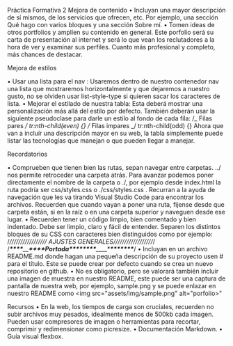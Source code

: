 Práctica Formativa 2
Mejora de contenido
• Incluyan una mayor descripción de sí mismos, de los servicios que ofrecen, etc. Por ejemplo, una sección Qué hago con varios bloques y una sección Sobre mí.
• Tomen ideas de otros portfolios y amplíen su contenido en general. Este porfolio será su carta de presentación al internet y será lo que vean los reclutadores a la hora de ver y examinar sus perfiles. Cuanto más profesional y completo, más chances de destacar.

Mejora de estilos

• Usar una lista para el nav : Usaremos dentro de nuestro contenedor nav una lista que mostraremos horizontalmente y que dejaremos a nuestro gusto, no se olviden usar list-style-type si quieren sacar los caracteres de lista.
• Mejorar el estilado de nuestra tabla: Esta deberá mostrar una personalización más allá del estilo por defecto. También deberán usar la siguiente pseudoclase para darle un estilo al fondo de cada fila:
/_ Filas pares _/
tr:nth-child(even) {}
/_ Filas impares _/
tr:nth-child(odd) {}
Ahora que van a incluír una descripción mayor en su web, la tabla simplemente puede listar las tecnologías
que manejan o que pueden llegar a manejar.
 

Recordatorios

• Comprueben que tienen bien las rutas, sepan navegar entre carpetas. ../ nos permite retroceder una carpeta atrás. Para avanzar podemos poner directamente el nombre de la carpeta o ./, por ejemplo desde index.html la ruta podría ser css/styles.css o ./css/styles.css . Recurran a la ayuda de navegación que les va tirando Visual Studio Code para encontrar los archivos. Recuerden que cuando
vayan a poner una ruta, fijense desde que carpeta están, si en la raíz o en una carpeta superior y naveguen desde ese lugar.
• Recuerden tener un código limpio, bien comentado y bien indentado. Debe ser limpio, claro y fácil de entender. Separen los distintos bloques de su CSS con caracteres bien distinguidos como por ejemplo:
/_///////////////// AJUSTES GENERALES//////////////////_/
/_**\*\*\*\***\_\_**\*\*\*\***Portada\***\*\*\*\*\*\*\***\_\_\_\_\***\*\*\*\*\*\*\***_/
• Incluyan en un archivo README.md donde hagan una pequeña descripción de su proyecto usen # para el título. Este se puede crear por defecto cuando se crea un nuevo repositorio en github.
• No es obligatorio, pero se valorará también incluír una imagen de muestra en nuestro README, este puede ser una captura de pantalla de nuestra web, por ejemplo, sample.png y se puede enlazar en nuestro README como <img src="assets/img/sample.png" alt="porfolio>"

Recursos
• En la web, los tiempos de carga son cruciales, recuerden no subir archivos muy pesados, idealmente menos de 500kb cada imagen. Pueden usar compresores de imagen o herramientas para recortar, comprimir y redimensionar como picresize.
• Documentación Markdown.
• Guía visual flexbox.
